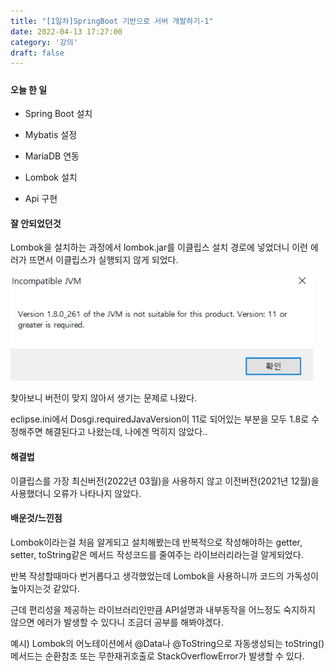 ```yaml
---
title: "[1일차]SpringBoot 기반으로 서버 개발하기-1"
date: 2022-04-13 17:27:00
category: '강의'
draft: false
---
```


##### 

#### 오늘 한 일

- Spring Boot 설치

- Mybatis 설정

- MariaDB 연동

- Lombok 설치

- Api 구현

#### 잘 안되었던것

Lombok을 설치하는 과정에서 lombok.jar를 이클립스 설치 경로에 넣었더니 이런 에러가 뜨면서 이클립스가 실행되지 않게 되었다.

<img title="" src="./images/220413_01.PNG" alt="" width="484">

찾아보니 버전이 맞지 않아서 생기는 문제로 나왔다.

eclipse.ini에서 Dosgi.requiredJavaVersion이 11로 되어있는 부분을 모두 1.8로 수정해주면 해결된다고 나왔는데, 나에겐 먹히지 않았다..

#### 해결법

이클립스를 가장 최신버전(2022년 03월)을 사용하지 않고 이전버전(2021년 12월)을 사용했더니 오류가 나타나지 않았다.

#### 배운것/느낀점

Lombok이라는걸 처음 알게되고 설치해봤는데 반복적으로 작성해야하는 getter, setter, toString같은 메서드 작성코드를 줄여주는 라이브러리라는걸 알게되었다.

반복 작성할때마다 번거롭다고 생각했었는데 Lombok을 사용하니까 코드의 가독성이 높아지는것 같았다.

근데 편리성을 제공하는 라이브러리인만큼 API설명과 내부동작을 어느정도 숙지하지 않으면 에러가 발생할 수 있다니 조금더 공부를 해봐야겠다.

예시) Lombok의 어노테이션에서 @Data나 @ToString으로 자동생성되는 toString()메서드는 순환참조 또는 무한재귀호출로 StackOverflowError가 발생할 수 있다. 
